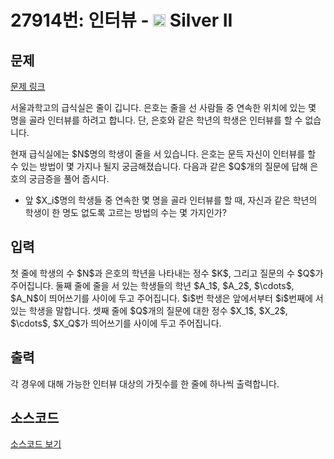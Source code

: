 # 27914번: 인터뷰 - <img src="https://static.solved.ac/tier_small/9.svg" style="height:20px" /> Silver II

<!-- performance -->

<!-- 문제 제출 후 깃허브에 푸시를 했을 때 제출한 코드의 성능이 입력될 공간입니다.-->

<!-- end -->

## 문제

[문제 링크](https://boj.kr/27914)

<p>서울과학고의 급식실은 줄이 깁니다. 은호는 줄을 선 사람들 중 연속한 위치에 있는 몇 명을 골라 인터뷰를 하려고 합니다. 단, 은호와 같은 학년의 학생은 인터뷰를 할 수 없습니다.</p>

<p>현재 급식실에는 $N$명의 학생이 줄을 서 있습니다. 은호는 문득 자신이 인터뷰를 할 수 있는 방법이 몇 가지나 될지 궁금해졌습니다. 다음과 같은 $Q$개의 질문에 답해 은호의 궁금증을 풀어 줍시다.</p>

<ul>
<li>앞 $X_i$명의 학생들 중 연속한 몇 명을 골라 인터뷰를 할 때, 자신과 같은 학년의 학생이 한 명도 없도록 고르는 방법의 수는 몇 가지인가?</li>
</ul>

## 입력

<p>첫 줄에 학생의 수 $N$과 은호의 학년을 나타내는 정수 $K$, 그리고 질문의 수 $Q$가 주어집니다. 둘째 줄에 줄을 서 있는 학생들의 학년 $A_1$, $A_2$, $\cdots$, $A_N$이 띄어쓰기를 사이에 두고 주어집니다. $i$번 학생은 앞에서부터 $i$번째에 서 있는 학생을 말합니다. 셋째 줄에 $Q$개의 질문에 대한 정수 $X_1$, $X_2$, $\cdots$, $X_Q$가 띄어쓰기를 사이에 두고 주어집니다.</p>

## 출력

<p>각 경우에 대해 가능한 인터뷰 대상의 가짓수를 한 줄에 하나씩 출력합니다.</p>

## 소스코드

[소스코드 보기](인터뷰.py)